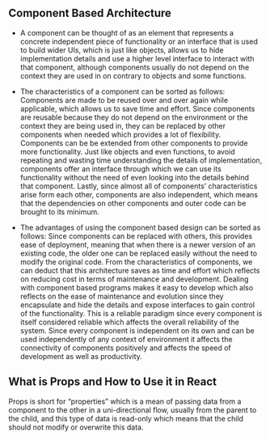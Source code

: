 ## Component Based Architecture

* A component can be thought of as an element that represents a concrete independent piece of functionality or an interface that is used to build wider UIs, which is just like objects, allows us to hide implementation details and use a higher level interface to interact with that component, although components usually do not depend on the context they are used in on contrary to objects and some functions.

* The characteristics of a component can be sorted as follows:
Components are made to be reused over and over again while applicable, which allows us to save time and effort. Since components are reusable because they do not depend on the environment or the context they are being used in, they can be replaced by other components when needed which provides a lot of flexibility. Components can be be extended from other components to provide more functionality. Just like objects and even functions, to avoid repeating and wasting time understanding the details of implementation, components offer an interface through which we can use its functionality without the need of even looking into the details behind that component. Lastly, since almost all of components’ characteristics arise form each other, components are also independent, which means that the dependencies on other components and outer code can be brought to its minimum.

* The advantages of using the component based design can be sorted as follows:
Since components can be replaced with others, this provides ease of deployment, meaning that when there is a newer version of an existing code, the older one can be replaced easily without the need to modify the original code. From the characteristics of components, we can deduct that this architecture saves as time and effort which reflects on reducing cost in terms of maintenance and development.  Dealing with component based programs makes it easy to develop which also reflects on the ease of maintenance and evolution since they encapsulate and hide the details and expose interfaces to gain control of the functionality. This is a reliable paradigm  since every component is itself considered reliable which affects the overall reliability of the system. Since every component is independent on its own and can be used independently of any context of environment it affects the connectivity of components positively and affects the speed of development as well as  productivity. 

## What is Props and How to Use it in React

Props is short for “properties” which is a mean of passing data from a component to the other in a uni-directional flow, usually from the parent to the child, and this type of data is read-only which means that the child should not modify or overwrite this data.

